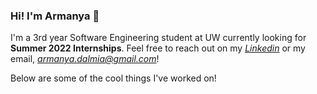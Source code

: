 ### Hi! I'm Armanya 👋

I'm a 3rd year Software Engineering student at UW currently looking for **Summer 2022 Internships**. Feel free to reach out on my *[Linkedin](https://www.linkedin.com/in/armanyadalmia/)* or my email, *<armanya.dalmia@gmail.com>*!

Below are some of the cool things I've worked on!

<!--
**ArmanyaDalmia/ArmanyaDalmia** is a ✨ _special_ ✨ repository because its `README.md` (this file) appears on your GitHub profile.

Here are some ideas to get you started:

- 🔭 I’m currently working on ...
- 🌱 I’m currently learning ...
- 👯 I’m looking to collaborate on ...
- 🤔 I’m looking for help with ...
- 💬 Ask me about ...
- 📫 How to reach me: ...
- 😄 Pronouns: ...
- ⚡ Fun fact: ...
-->
